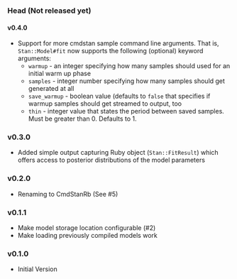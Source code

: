 ﻿### Head (Not released yet)
#### v0.4.0
* Support for more cmdstan sample command line arguments. That is, `Stan::Model#fit` now
supports the following (optional) keyword arguments:
  * `warmup` - an integer specifying how many samples should used for an initial warm up phase
  * `samples` - integer number specifying how many samples should get generated at all
  * `save_warmup` - boolean value (defaults to `false` that specifies if warmup samples should get streamed to output, too
  * `thin` - integer value that states the period between saved samples. Must be greater than 0. Defaults to 1.
### v0.3.0
* Added simple output capturing Ruby object (`Stan::FitResult`) which offers
access to posterior distributions of the model parameters

### v0.2.0

* Renaming to CmdStanRb (See #5)

### v0.1.1

* Make model storage location configurable (#2)
* Make loading previously compiled models work

### v0.1.0

* Initial Version

